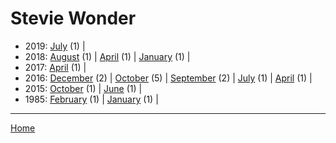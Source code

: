 # Stevie Wonder

  * 2019: 
      [July](./stevie-wonder-2019-07.md) (1) | 
  * 2018: 
      [August](./stevie-wonder-2018-08.md) (1) | 
      [April](./stevie-wonder-2018-04.md) (1) | 
      [January](./stevie-wonder-2018-01.md) (1) | 
  * 2017: 
      [April](./stevie-wonder-2017-04.md) (1) | 
  * 2016: 
      [December](./stevie-wonder-2016-12.md) (2) | 
      [October](./stevie-wonder-2016-10.md) (5) | 
      [September](./stevie-wonder-2016-09.md) (2) | 
      [July](./stevie-wonder-2016-07.md) (1) | 
      [April](./stevie-wonder-2016-04.md) (1) | 
  * 2015: 
      [October](./stevie-wonder-2015-10.md) (1) | 
      [June](./stevie-wonder-2015-06.md) (1) | 
  * 1985: 
      [February](./stevie-wonder-1985-02.md) (1) | 
      [January](./stevie-wonder-1985-01.md) (1) | 

----

[Home](../)
